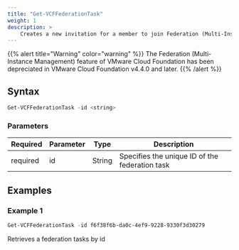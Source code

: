 ```yaml
---
title: "Get-VCFFederationTask"
weight: 1
description: >
    Creates a new invitation for a member to join Federation (Multi-Instance Management)
---
```


{{% alert title="Warning" color="warning" %}} The Federation (Multi-Instance Management) feature of VMware Cloud Foundation has been depreciated in VMware Cloud Foundation v4.4.0 and later. {{% /alert %}}

## Syntax
``` powershell
Get-VCFFederationTask -id <string>
```

### Parameters

| Required | Parameter  | Type     |  Description                                                                 |
| ---------| -----------|----------| ---------------------------------------------------------------------------- |
| required | id         | String   | Specifies the unique ID of the federation task                               |

## Examples
### Example 1
``` powershell
Get-VCFFederationTask -id f6f38f6b-da0c-4ef9-9228-9330f3d30279
```
Retrieves a federation tasks by id

